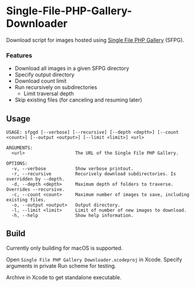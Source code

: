 # Single-File-PHP-Gallery-Downloader

Download script for images hosted using [Single File PHP Gallery](http://sye.dk/sfpg/) (SFPG).

### Features

+ Download all images in a given SFPG directory
+ Specify output directory
+ Download count limit
+ Run recursively on subdirectories
  + Limit traversal depth
+ Skip existing files (for canceling and resuming later)

## Usage

```
USAGE: sfpgd [--verbose] [--recursive] [--depth <depth>] [--count <count>] [--output <output>] [--limit <limit>] <url>

ARGUMENTS:
  <url>                   The URL of the Single File PHP Gallery. 

OPTIONS:
  -v, --verbose           Show verbose printout. 
  -r, --recursive         Recurively download subdirectories. Is overridden by --depth. 
  -d, --depth <depth>     Maximum depth of folders to traverse. Overrides --recursive. 
  -c, --count <count>     Maximum number of images to save, including existing files. 
  -o, --output <output>   Output directory. 
  -l, --limit <limit>     Limit of number of new images to download. 
  -h, --help              Show help information.
```

## Build

Currently only building for macOS is supported.

Open `Single File PHP Gallery Downloader.xcodeproj` in Xcode.
Specify arguments in private Run scheme for testing.

Archive in Xcode to get standalone executable.
